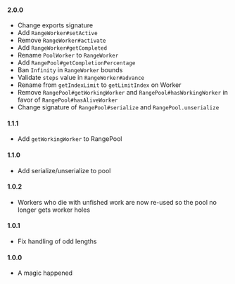 #### 2.0.0

- Change exports signature
- Add `RangeWorker#setActive`
- Remove `RangeWorker#activate`
- Add `RangeWorker#getCompleted`
- Rename `PoolWorker` to `RangeWorker`
- Add `RangePool#getCompletionPercentage`
- Ban `Infinity` in `RangeWorker` bounds
- Validate `steps` value in `RangeWorker#advance`
- Rename from `getIndexLimit` to `getLimitIndex` on Worker
- Remove `RangePool#getWorkingWorker` and `RangePool#hasWorkingWorker` in favor of `RangePool#hasAliveWorker`
- Change signature of `RangePool#serialize` and `RangePool.unserialize`

#### 1.1.1

- Add `getWorkingWorker` to RangePool

#### 1.1.0

- Add serialize/unserialize to pool

#### 1.0.2

- Workers who die with unfished work are now re-used so the pool no longer gets worker holes

#### 1.0.1

- Fix handling of odd lengths

#### 1.0.0

- A magic happened

